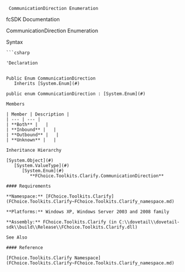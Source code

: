 ﻿     CommunicationDirection Enumeration                                                       

fcSDK Documentation

CommunicationDirection Enumeration

Syntax

```vbnet
```csharp

'Declaration
 

Public Enum CommunicationDirection 
   Inherits [System.Enum](#)

public enum CommunicationDirection : [System.Enum](#) 

Members

| Member | Description |
| --- | --- |
| **Both** |   |
| **Inbound** |   |
| **Outbound** |   |
| **Unknown** |   |

Inheritance Hierarchy

[System.Object](#)  
   [System.ValueType](#)  
      [System.Enum](#)  
         **FChoice.Toolkits.Clarify.CommunicationDirection**  

#### Requirements

**Namespace:** [FChoice.Toolkits.Clarify](FChoice.Toolkits.Clarify~FChoice.Toolkits.Clarify_namespace.md)

**Platforms:** Windows XP, Windows Server 2003 and 2008 family

**Assembly:** FChoice.Toolkits.Clarify (in C:\\dovetail\\dovetail-sdk\\build\\Release\\FChoice.Toolkits.Clarify.dll)

See Also

#### Reference

[FChoice.Toolkits.Clarify Namespace](FChoice.Toolkits.Clarify~FChoice.Toolkits.Clarify_namespace.md)